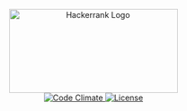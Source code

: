 <p align="center">
  <a href="https://www.hackerrank.com/rootulp">
    <img src="https://hackinout.co/static/inout/images/SponsorLogos/logo_hackerrank.svg"
         alt="Hackerrank Logo"
         height="150" width="300">
  </a>
  <br>
  <a href="https://codeclimate.com/github/rootulp/hackerrank">
    <img src="https://img.shields.io/codeclimate/github/rootulp/hackerrank.svg?style=flat-square"
         alt="Code Climate">
  </a>
  <a href="http://rootulp.mit-license.org">
    <img src="http://img.shields.io/:license-mit-blue.svg?style=flat-square"
         alt="License">
  </a>
</p>
